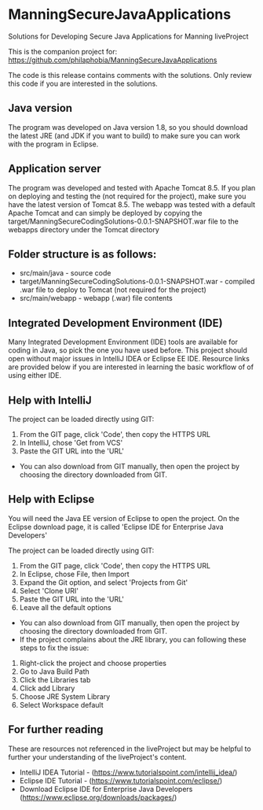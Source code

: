 # ManningSecureJavaApplications
Solutions for Developing Secure Java Applications for Manning liveProject

This is the companion project for:
https://github.com/philaphobia/ManningSecureJavaApplications

The code is this release contains comments with the solutions. Only review this code if you are interested in the solutions.


## Java version
The program was developed on Java version 1.8, so you should download the latest JRE (and JDK if you want to build) to make sure you can work with the program in Eclipse.


## Application server
The program was developed and tested with Apache Tomcat 8.5. If you plan on deploying and testing the (not required for the project), make sure you have the latest version of Tomcat 8.5. The webapp was tested with a default Apache Tomcat and can simply be deployed by copying the target/ManningSecureCodingSolutions-0.0.1-SNAPSHOT.war file to the webapps directory under the Tomcat directory


## Folder structure is as follows:
* src/main/java - source code
* target/ManningSecureCodingSolutions-0.0.1-SNAPSHOT.war - compiled .war file to deploy to Tomcat (not required for the project)
* src/main/webapp - webapp (.war) file contents


## Integrated Development Environment (IDE)
Many Integrated Development Environment (IDE) tools are available for coding in Java, so pick the one you have used before. This project should open without major issues in IntelliJ IDEA or Eclipse EE IDE. Resource links are provided below if you are interested in learning the basic workflow of of using either IDE. 


## Help with IntelliJ
The project can be loaded directly using GIT:
1. From the GIT page, click 'Code', then copy the HTTPS URL
2. In IntelliJ, chose 'Get from VCS'
3. Paste the GIT URL into the 'URL'

* You can also download from GIT manually, then open the project by choosing the directory downloaded from GIT.


## Help with Eclipse
You will need the Java EE version of Eclipse to open the project. On the Eclipse download page, it is called 'Eclipse IDE for Enterprise Java Developers'

The project can be loaded directly using GIT:
1. From the GIT page, click 'Code', then copy the HTTPS URL
2. In Eclipse, chose File, then Import
3. Expand the Git option, and select 'Projects from Git'
4. Select 'Clone URI'
5. Paste the GIT URL into the 'URL'
6. Leave all the default options

* You can also download from GIT manually, then open the project by choosing the directory downloaded from GIT.
* If the project complains about the JRE library, you can following these steps to fix the issue:
1. Right-click the project and choose properties
2. Go to Java Build Path
3. Click the Libraries tab
4. Click add Library
5. Choose JRE System Library
6. Select Workspace default


## For further reading
These are resources not referenced in the liveProject but may be helpful to further your understanding of the liveProject's content.

* IntelliJ IDEA Tutorial - (https://www.tutorialspoint.com/intellij_idea/)
* Eclipse IDE Tutorial - (https://www.tutorialspoint.com/eclipse/)
* Download Eclipse IDE for Enterprise Java Developers (https://www.eclipse.org/downloads/packages/)

